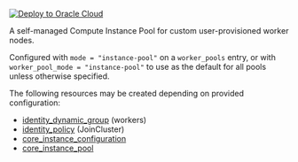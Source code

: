 [![Deploy to Oracle Cloud](https://oci-resourcemanager-plugin.plugins.oci.oraclecloud.com/latest/deploy-to-oracle-cloud.svg)](https://cloud.oracle.com/resourcemanager/stacks/create?zipUrl=https://objectstorage.ap-osaka-1.oraclecloud.com/p/Q6OAh5KR9V1vjHZpj0o_ZjI0nzcpejV5xYG_qwrv1F5Vx8EH6JlXtjiqjj3Bilow/n/hpc_limited_availability/b/tfoke/o/oke-workers-only.zip&zipUrlVariables={"worker_pool_mode":"Instance%20Pool","worker_pool_name":"oke-instance-pool"})

<p>
A self-managed Compute Instance Pool for custom user-provisioned worker nodes.

Configured with `mode = "instance-pool"` on a `worker_pools` entry, or with `worker_pool_mode = "instance-pool"` to use as the default for all pools unless otherwise specified.
</p>

The following resources may be created depending on provided configuration:
* <a href=https://registry.terraform.io/providers/oracle/oci/latest/docs/resources/identity_dynamic_group>identity_dynamic_group</a> (workers)
* <a href=https://registry.terraform.io/providers/oracle/oci/latest/docs/resources/identity_policy>identity_policy</a> (JoinCluster)
* <a href=https://registry.terraform.io/providers/oracle/oci/latest/docs/resources/core_instance_configuration>core_instance_configuration</a>
* <a href=https://registry.terraform.io/providers/oracle/oci/latest/docs/resources/core_instance_pool>core_instance_pool</a>
